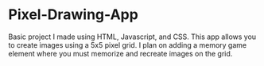 # Pixel-Drawing-App
Basic project I made using HTML, Javascript, and CSS.
This app allows you to create images using a 5x5 pixel grid.
I plan on adding a memory game element where you must memorize and recreate images on the grid.
